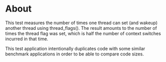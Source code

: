 # About

This test measures the number of times one thread can set (and wakeup) another
thread using thread_flags(). The result amounts to the number of times the
thread flag was set, which is half the number of context switches incurred in
that time.

This test application intentionally duplicates code with some similar benchmark
applications in order to be able to compare code sizes.
